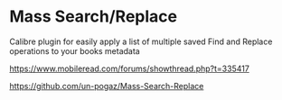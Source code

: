 # Mass Search/Replace

Calibre plugin for easily apply a list of multiple saved Find and Replace operations to your books metadata

https://www.mobileread.com/forums/showthread.php?t=335417

https://github.com/un-pogaz/Mass-Search-Replace